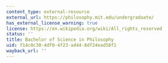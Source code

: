 ```yaml
---
content_type: external-resource
external_url: https://philosophy.mit.edu/undergraduate/
has_external_license_warning: true
license: https://en.wikipedia.org/wiki/All_rights_reserved
status: ''
title: Bachelor of Science in Philosophy
uid: f14c0c30-4df0-4f23-ad44-8df24ead58f1
wayback_url: ''
---
```

